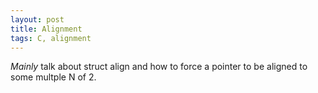```yaml
---
layout: post
title: Alignment
tags: C, alignment
---
```


*Mainly* talk about struct align and how to force a pointer to be aligned to some multple N of 2.
